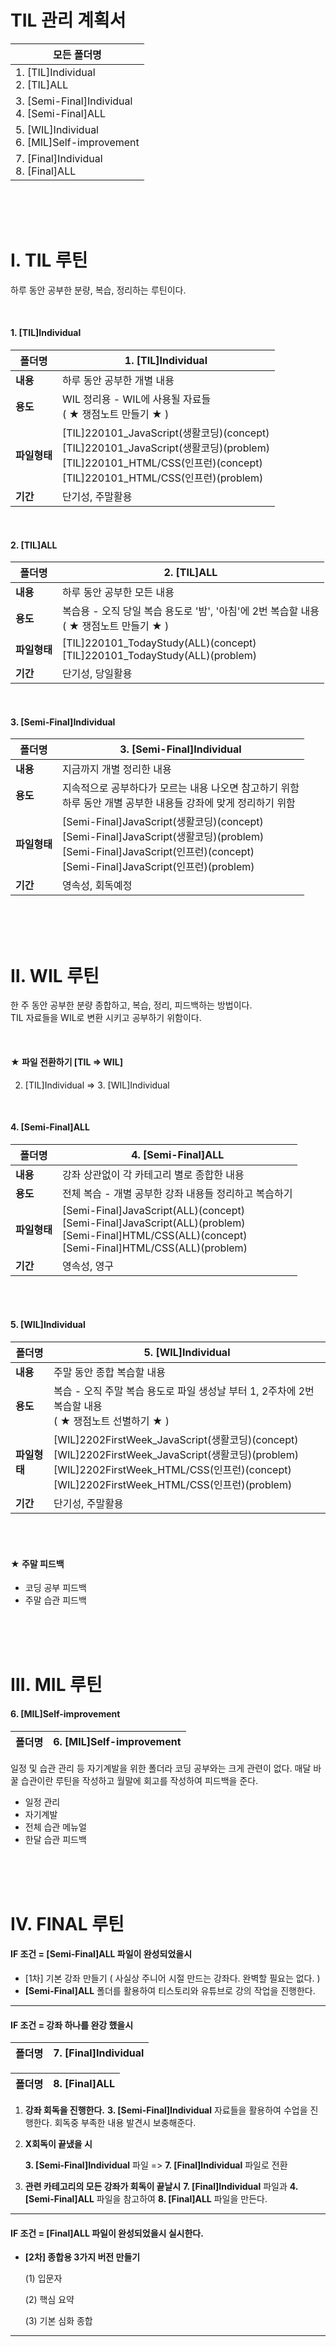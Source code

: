 # TIL 관리 계획서

| 모든 폴더명                                      |
| ------------------------------------------------ |
| 1. [TIL]Individual<br/>2. [TIL]ALL               |
| 3. [Semi-Final]Individual<br/>4. [Semi-Final]ALL |
| 5. [WIL]Individual<br/>6. [MIL]Self-improvement  |
| 7. [Final]Individual<br/>8. [Final]ALL           |

<br/>

<br/>

<br/>

# Ⅰ. TIL 루틴

하루 동안 공부한 분량, 복습, 정리하는 루틴이다.

<br>

#### 1. [TIL]Individual 

| 폴더명       | 1. [TIL]Individual                                           |
| ------------ | ------------------------------------------------------------ |
| **내용**     | 하루 동안 공부한 개별 내용                                   |
| **용도**     | WIL 정리용 - WIL에 사용될 자료들<br/>( ★ 쟁점노트 만들기 ★ ) |
| **파일형태** | [TIL]220101_JavaScript(생활코딩)(concept)<br />[TIL]220101_JavaScript(생활코딩)(problem)<br />[TIL]220101_HTML/CSS(인프런)(concept)<br />[TIL]220101_HTML/CSS(인프런)(problem) |
| **기간**     | 단기성, 주말활용                                             |

<br/>

#### 2. [TIL]ALL

| 폴더명       | 2. [TIL]ALL                                                  |
| ------------ | ------------------------------------------------------------ |
| **내용**     | 하루 동안 공부한 모든 내용                                   |
| **용도**     | 복습용 - 오직 당일 복습 용도로 '밤', '아침'에 2번 복습할 내용<br/> ( ★ 쟁점노트 만들기 ★ ) |
| **파일형태** | [TIL]220101_TodayStudy(ALL)(concept)<br/>[TIL]220101_TodayStudy(ALL)(problem) |
| **기간**     | 단기성, 당일활용                                             |

<br/>

#### 3. [Semi-Final]Individual

| 폴더명       | 3. [Semi-Final]Individual                                    |
| ------------ | ------------------------------------------------------------ |
| **내용**     | 지금까지 개별 정리한 내용                                    |
| **용도**     | 지속적으로 공부하다가 모르는 내용 나오면 참고하기 위함<br/>하루 동안 개별 공부한 내용들 강좌에 맞게 정리하기 위함 |
| **파일형태** | [Semi-Final]JavaScript(생활코딩)(concept)<br/>[Semi-Final]JavaScript(생활코딩)(problem)<br/>[Semi-Final]JavaScript(인프런)(concept)<br/>[Semi-Final]JavaScript(인프런)(problem) |
| **기간**     | 영속성, 회독예정                                             |

<br/>

<br/>

<br/>

# Ⅱ. WIL 루틴

 한 주 동안 공부한 분량 종합하고, 복습, 정리, 피드백하는 방법이다. <br/>TIL 자료들을 WIL로 변환 시키고 공부하기 위함이다.

<br/>

#### ★ 파일 전환하기 [TIL => WIL]

2. [TIL]Individual => 3. [WIL]Individual 

<br/>

#### 4. [Semi-Final]ALL

| 폴더명       | 4. [Semi-Final]ALL                                           |
| ------------ | ------------------------------------------------------------ |
| **내용**     | 강좌 상관없이 각 카테고리 별로 종합한 내용                   |
| **용도**     | 전체 복습 - 개별 공부한 강좌 내용들 정리하고 복습하기        |
| **파일형태** | [Semi-Final]JavaScript(ALL)(concept)<br/>[Semi-Final]JavaScript(ALL)(problem)<br/>[Semi-Final]HTML/CSS(ALL)(concept)<br/>[Semi-Final]HTML/CSS(ALL)(problem) |
| **기간**     | 영속성, 영구                                                 |

<br/><br/>

#### 5. [WIL]Individual

| 폴더명       | 5. [WIL]Individual                                           |
| ------------ | ------------------------------------------------------------ |
| **내용**     | 주말 동안 종합 복습할 내용                                   |
| **용도**     | 복습 - 오직 주말 복습 용도로 파일 생성날 부터 1, 2주차에 2번 복습할 내용<br/>( ★ 쟁점노트 선별하기 ★ ) |
| **파일형태** | [WIL]2202FirstWeek_JavaScript(생활코딩)(concept)<br/>[WIL]2202FirstWeek_JavaScript(생활코딩)(problem)<br/>[WIL]2202FirstWeek_HTML/CSS(인프런)(concept)<br/>[WIL]2202FirstWeek_HTML/CSS(인프런)(problem) |
| **기간**     | 단기성, 주말활용                                             |

<br/><br/>

#### ★  주말 피드백

* 코딩 공부 피드백
* 주말 습관 피드백

<br/>

<br/>

<br/>

# Ⅲ. MIL 루틴

#### 6. [MIL]Self-improvement

| 폴더명 | 6. [MIL]Self-improvement |
| ------ | ------------------------ |

일정 및 습관 관리 등 자기계발을 위한 폴더라 코딩 공부와는 크게 관련이 없다.
매달 바꿀 습관이란 루틴을 작성하고 월말에 회고를 작성하여 피드백을 준다.

* 일정 관리
* 자기계발
* 전체 습관 메뉴얼
* 한달 습관 피드백

<br/>

<br/>

<br/>

# Ⅳ. FINAL 루틴

#### IF 조건 = [Semi-Final]ALL 파일이 완성되었을시

* [1차] 기본 강좌 만들기 
  ( 사실상 주니어 시절 만드는 강좌다. 완벽할 필요는 없다. )
* **[Semi-Final]ALL** 폴더를 활용하여 티스토리와 유튜브로 강의 작업을 진행한다.

----------------------------------------------------------------------------------------
#### IF 조건 = 강좌 하나를 완강 했을시

| 폴더명 | **7. [Final]Individual** |
| ------ | ------------------------ |

| 폴더명 | 8. [Final]ALL |
| ------ | ------------- |

1) **강좌 회독을 진행한다.**
   **3. [Semi-Final]Individual** 자료들을 활용하여 수업을 진행한다. 
   회독중 부족한 내용 발견시 보충해준다. 
2. **X회독이 끝냈을 시**

   **3. [Semi-Final]Individual** 파일 => **7. [Final]Individual** 파일로 전환

3) **관련 카테고리의 모든 강좌가 회독이 끝날시**
   **7. [Final]Individual** 파일과 **4. [Semi-Final]ALL** 파일을 참고하여 **8. [Final]ALL** 파일을 만든다.

----------------------------------------------------------------------------------------
#### IF 조건 = [Final]ALL 파일이 완성되었을시 실시한다.

* **[2차] 종합용 3가지 버전 만들기**

  (1) 입문자

  (2) 핵심 요약

  (3) 기본 심화 종합      

---

<br/>
